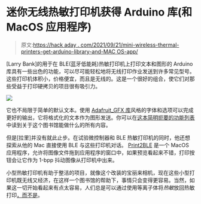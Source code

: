 # 迷你无线热敏打印机获得 Arduino 库(和 MacOS 应用程序)

> 原文:[https://hack aday . com/2021/09/21/mini-wireless-thermal-printers-get-arduino-library-and-MAC OS-app/](https://hackaday.com/2021/09/21/mini-wireless-thermal-printers-get-arduino-library-and-macos-app/)

[Larry Bank]的用于在 BLE(蓝牙低能耗)热敏打印机上打印文本和图形的 Arduino 库具有一些出色的功能，可以尽可能轻松地将无线打印作业发送到许多常见型号。这些打印机体积小，价格便宜，而且是无线的。这是一个很好的组合，使它们对那些受益于打印硬拷贝的项目很有吸引力。

![](../Images/555c3cb86baaa588f84a13880c3e950f.png)

它也不局限于简单的默认文本。使用 [Adafruit_GFX 库](https://github.com/adafruit/Adafruit-GFX-Library)风格的字体和选项可以完成更好的输出，它将格式化的文本作为图形发送。你可以在[这本简明扼要的功能列表](https://github.com/bitbank2/Thermal_Printer/wiki/Public-API)中读到关于这个图书馆能做什么的所有内容。

但是[拉里]并没有就此止步。在试验微控制器和 BLE 热敏打印机的同时，他还想探索从他的 Mac 直接使用 BLE 与这些打印机对话。 [Print2BLE](https://github.com/bitbank2/Print2BLE) 是一个 MacOS 应用程序，允许将图像文件拖到应用程序的窗口中，如果预览看起来不错，打印按钮会让它作为 1-bpp 抖动图像从打印机中出来。

小型热敏打印机有助于整洁的项目，就像这个改装的宝丽来相机，现在这些小型打印机既无线又经济，在这样一个图书馆的帮助下，事情只会变得更容易。当然，如果这一切开始看起来有点太容易，人们总是可以通过使用等离子体将*热敏*放回热敏打印[，而不是](https://hackaday.com/2020/08/08/print-with-plasma/)。